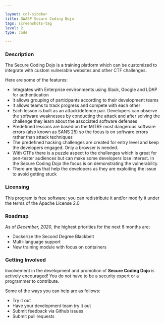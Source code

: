 ```yaml
---

layout: col-sidebar
title: OWASP Secure Coding Dojo
tags: screenshots-tag
level: 2
type: code

---
```


### Description

The Secure Coding Dojo is a training platform which can be customized to integrate with custom vulnerable websites and other CTF challenges.

Here are some of the features:

* Integrates with Enterprise environments using Slack, Google and LDAP for authentication
* It allows grouping of participants according to their development teams
* It allows teams to track progress and compete with each other
* Each lesson is built as an attack/defence pair. Developers can observe the software weaknesses by conducting the attack and after solving the challenge they learn about the associated software defenses
* Predefined lessons are based on the MITRE most dangerous software errors (also known as SANS 25) so the focus is on software errors rather than attack techniques
* The predefined hacking challenges are created for entry level and keep the developers engaged. Only a browser is needed.
* With CTFs there is a puzzle aspect to the challenges which is great for pen-tester audiences but can make some developers lose interest. In the Secure Coding Dojo the focus is on demonstrating the vulnerability.
* There are tips that help the developers as they are exploiting the issue to avoid getting stuck

### Licensing

This program is free software: you can redistribute it and/or modify it under the terms of the Apache License 2.0

### Roadmap

As of *December, 2020*, the highest priorities for the next 6 months are:
* Dockerize the Second Degree Blackbelt 
* Multi-language support
* New training module with focus on containers


### Getting Involved

Involvement in the development and promotion of **Secure Coding Dojo** is actively encouraged!
You do not have to be a security expert or a programmer to contribute.

Some of the ways you can help are as follows:
* Try it out
* Have your development team try it out
* Submit feedback via Github issues
* Submit pull requests
